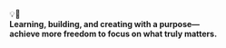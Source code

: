 💡🍃  
**Learning, building, and creating with a purpose—  
achieve more freedom to focus on what truly matters.**


